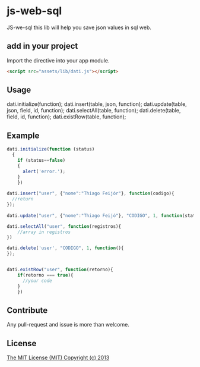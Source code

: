 # js-web-sql

JS-we-sql this lib will help you save json values in sql web.

## add in your project


Import the directive into your app module.

```html
<script src="assets/lib/dati.js"></script>
```

## Usage

dati.initialize(function);
dati.insert(table, json, function);
dati.update(table, json, field, id, function);
dati.selectAll(table, function);
dati.delete(table, field, id, function);
dati.existRow(table, function);

## Example

```javascript
dati.initialize(function (status)
  {
    if (status==false)
    {
      alert('error.');
    } 
	}) 
  
dati.insert("user", {"nome":"Thiago Feijór"}, function(codigo){
  //return
});
    
dati.update("user", {"nome":"Thiago Feijó"}, "CODIGO", 1, function(status){});

dati.selectAll("user", function(registros){
	//array in registros
})

dati.delete('user', "CODIGO", 1, function(){
});


dati.existRow("user", function(retorno){
    if(retorno === true){ 
      //your code
    } 
	}) 
```

## Contribute

Any pull-request and issue is more than welcome.

## License

[The MIT License (MIT) Copyright (c) 2013](http://opensource.org/licenses/MIT) 
 
